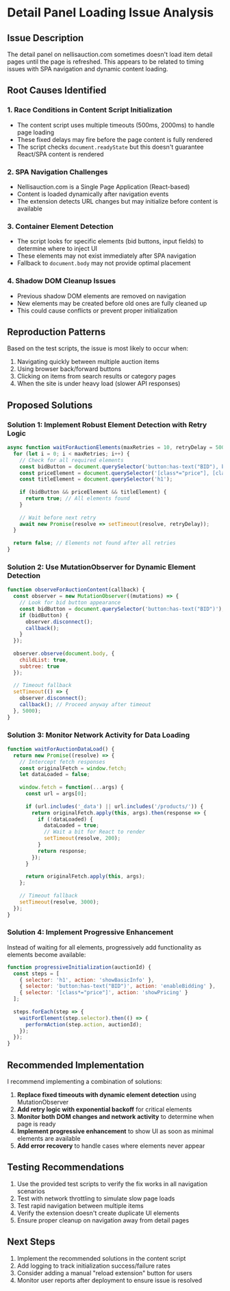 # Detail Panel Loading Issue Analysis

## Issue Description
The detail panel on nellisauction.com sometimes doesn't load item detail pages until the page is refreshed. This appears to be related to timing issues with SPA navigation and dynamic content loading.

## Root Causes Identified

### 1. Race Conditions in Content Script Initialization
- The content script uses multiple timeouts (500ms, 2000ms) to handle page loading
- These fixed delays may fire before the page content is fully rendered
- The script checks `document.readyState` but this doesn't guarantee React/SPA content is rendered

### 2. SPA Navigation Challenges
- Nellisauction.com is a Single Page Application (React-based)
- Content is loaded dynamically after navigation events
- The extension detects URL changes but may initialize before content is available

### 3. Container Element Detection
- The script looks for specific elements (bid buttons, input fields) to determine where to inject UI
- These elements may not exist immediately after SPA navigation
- Fallback to `document.body` may not provide optimal placement

### 4. Shadow DOM Cleanup Issues
- Previous shadow DOM elements are removed on navigation
- New elements may be created before old ones are fully cleaned up
- This could cause conflicts or prevent proper initialization

## Reproduction Patterns

Based on the test scripts, the issue is most likely to occur when:
1. Navigating quickly between multiple auction items
2. Using browser back/forward buttons
3. Clicking on items from search results or category pages
4. When the site is under heavy load (slower API responses)

## Proposed Solutions

### Solution 1: Implement Robust Element Detection with Retry Logic
```javascript
async function waitForAuctionElements(maxRetries = 10, retryDelay = 500) {
  for (let i = 0; i < maxRetries; i++) {
    // Check for all required elements
    const bidButton = document.querySelector('button:has-text("BID"), button:has-text("LOGIN")');
    const priceElement = document.querySelector('[class*="price"], [class*="Price"]');
    const titleElement = document.querySelector('h1');
    
    if (bidButton && priceElement && titleElement) {
      return true; // All elements found
    }
    
    // Wait before next retry
    await new Promise(resolve => setTimeout(resolve, retryDelay));
  }
  
  return false; // Elements not found after all retries
}
```

### Solution 2: Use MutationObserver for Dynamic Element Detection
```javascript
function observeForAuctionContent(callback) {
  const observer = new MutationObserver((mutations) => {
    // Look for bid button appearance
    const bidButton = document.querySelector('button:has-text("BID")');
    if (bidButton) {
      observer.disconnect();
      callback();
    }
  });
  
  observer.observe(document.body, {
    childList: true,
    subtree: true
  });
  
  // Timeout fallback
  setTimeout(() => {
    observer.disconnect();
    callback(); // Proceed anyway after timeout
  }, 5000);
}
```

### Solution 3: Monitor Network Activity for Data Loading
```javascript
function waitForAuctionDataLoad() {
  return new Promise((resolve) => {
    // Intercept fetch responses
    const originalFetch = window.fetch;
    let dataLoaded = false;
    
    window.fetch = function(...args) {
      const url = args[0];
      
      if (url.includes('_data') || url.includes('/products/')) {
        return originalFetch.apply(this, args).then(response => {
          if (!dataLoaded) {
            dataLoaded = true;
            // Wait a bit for React to render
            setTimeout(resolve, 200);
          }
          return response;
        });
      }
      
      return originalFetch.apply(this, args);
    };
    
    // Timeout fallback
    setTimeout(resolve, 3000);
  });
}
```

### Solution 4: Implement Progressive Enhancement
Instead of waiting for all elements, progressively add functionality as elements become available:

```javascript
function progressiveInitialization(auctionId) {
  const steps = [
    { selector: 'h1', action: 'showBasicInfo' },
    { selector: 'button:has-text("BID")', action: 'enableBidding' },
    { selector: '[class*="price"]', action: 'showPricing' }
  ];
  
  steps.forEach(step => {
    waitForElement(step.selector).then(() => {
      performAction(step.action, auctionId);
    });
  });
}
```

## Recommended Implementation

I recommend implementing a combination of solutions:

1. **Replace fixed timeouts with dynamic element detection** using MutationObserver
2. **Add retry logic with exponential backoff** for critical elements
3. **Monitor both DOM changes and network activity** to determine when page is ready
4. **Implement progressive enhancement** to show UI as soon as minimal elements are available
5. **Add error recovery** to handle cases where elements never appear

## Testing Recommendations

1. Use the provided test scripts to verify the fix works in all navigation scenarios
2. Test with network throttling to simulate slow page loads
3. Test rapid navigation between multiple items
4. Verify the extension doesn't create duplicate UI elements
5. Ensure proper cleanup on navigation away from detail pages

## Next Steps

1. Implement the recommended solutions in the content script
2. Add logging to track initialization success/failure rates
3. Consider adding a manual "reload extension" button for users
4. Monitor user reports after deployment to ensure issue is resolved